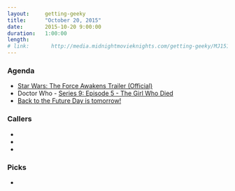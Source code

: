 ```yaml
---
layout:     getting-geeky
title:      "October 20, 2015"
date:       2015-10-20 9:00:00
duration:   1:00:00
length:     
# link:       http://media.midnightmovieknights.com/getting-geeky/MJ151020.mp3
---
```

### Agenda  
* [Star Wars: The Force Awakens Trailer (Official)](https://youtu.be/sGbxmsDFVnE)
* Doctor Who - [Series 9: Episode 5 - The Girl Who Died](http://www.bbcamerica.com/doctor-who/guide/season-9/episode-5/)
* [Back to the Future Day is tomorrow!](http://www.october212015.com/)

### Callers  
* 
* 
* 

### Picks  
* 

